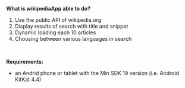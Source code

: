 **What is wikipediaApp able to do?**
1. Use the public API of wikipedia.org
2. Display results of search with title and snippet
3. Dynamic loading each 10 articles
4. Choosing between various languages in search

<br/>

**Requirements:**
- an Andrid phone or tablet with the Min SDK 19 version (i.e. Android KitKat 4.4)
